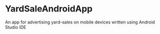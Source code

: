 # YardSaleAndroidApp
An app for advertising yard-sales on mobile devices
written using Android Studio IDE
